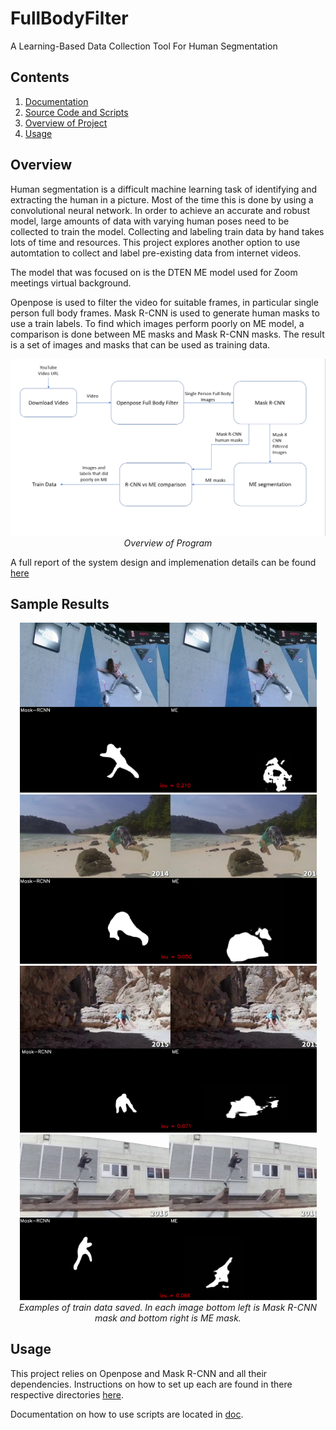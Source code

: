 # FullBodyFilter
A Learning-Based Data Collection Tool For Human Segmentation

## Contents
1. [Documentation](doc/)
2. [Source Code and Scripts](src/)
3. [Overview of Project](#overview)
4. [Usage](#usage)


## Overview
Human segmentation is a difficult machine learning task of identifying and extracting the human in a picture. Most of the time this is done by using a convolutional neural network. In order to achieve an accurate and robust model, large amounts of data with varying human poses need to be collected to train the model. Collecting and labeling train data by hand takes lots of time and resources. This project explores another option to use automtation to collect and label pre-existing data from internet videos. 

The model that was focused on is the DTEN ME model used for Zoom meetings virtual background. 

Openpose is used to filter the video for suitable frames, in particular single person full body frames. Mask R-CNN is used to generate human masks to use a train labels. To find which images perform poorly on ME model, a comparison is done between ME masks and Mask R-CNN masks. The result is a set of images and masks that can be used as training data.

<p align ="center">
  <img src="/img/overview.png" width="1000" />
  <em>Overview of Program</em>
</p>



A full report of the system design and implemenation details can be found [here](docs/)

## Sample Results

<p float="left" align ="center">
  <img src="/img/result_1.png" width="475" />
  <img src="/img/result_2.png" width="475" /> 
  <img src="/img/result_3.png" width="475" />
  <img src="/img/result_4.png" width="475" />
  <em>Examples of train data saved. In each image bottom left is Mask R-CNN mask and bottom right is ME mask.</em>
</p>

## Usage
This project relies on Openpose and Mask R-CNN and all their dependencies. Instructions on how to set up each are found in there respective directories [here](dependecies/).

Documentation on how to use scripts are located in [doc](doc/).
